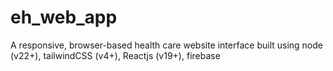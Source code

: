 # eh_web_app
A responsive, browser-based health care website interface built using node (v22+), tailwindCSS (v4+), Reactjs (v19+), firebase
